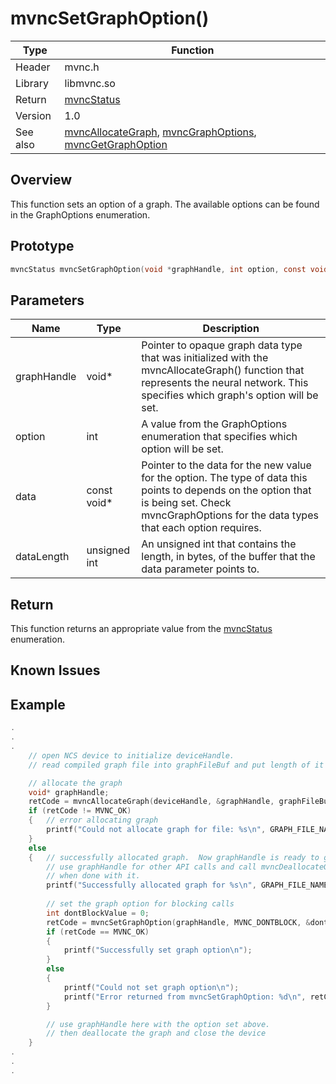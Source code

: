 # mvncSetGraphOption()

Type|Function
------------ | -------------
Header|mvnc.h
Library| libmvnc.so
Return|[mvncStatus](mvncStatus.md)
Version|1.0
See also|[mvncAllocateGraph](mvncAllocateGraph.md), [mvncGraphOptions](mvncGraphOptions.md), [mvncGetGraphOption](mvncGetGraphOption.md)

## Overview
This function sets an option of a graph.  The available options can be found in the GraphOptions enumeration.

## Prototype

```C
mvncStatus mvncSetGraphOption(void *graphHandle, int option, const void *data, unsigned int datalength);
```
## Parameters

Name|Type|Description
----|----|-----------
graphHandle|void\*|Pointer to opaque graph data type that was initialized with the mvncAllocateGraph() function that represents the neural network.  This specifies which graph's option will be set.
option|int|A value from the GraphOptions enumeration that specifies which option will be set.
data|const void\*|Pointer to the data for the new value for the option.  The type of data this points to depends on the option that is being set.  Check mvncGraphOptions for the data types that each option requires.
dataLength|unsigned int| An unsigned int that contains the length, in bytes, of the buffer that the data parameter points to.

## Return
This function returns an appropriate value from the [mvncStatus](mvncStatus.md) enumeration.

## Known Issues

## Example
```C++
.
.
.
    // open NCS device to initialize deviceHandle.
    // read compiled graph file into graphFileBuf and put length of it in graphFileLen

    // allocate the graph
    void* graphHandle;
    retCode = mvncAllocateGraph(deviceHandle, &graphHandle, graphFileBuf, graphFileLen);
    if (retCode != MVNC_OK)
    {   // error allocating graph
        printf("Could not allocate graph for file: %s\n", GRAPH_FILE_NAME); 
    }
    else
    {   // successfully allocated graph.  Now graphHandle is ready to go.  
        // use graphHandle for other API calls and call mvncDeallocateGraph
        // when done with it.
        printf("Successfully allocated graph for %s\n", GRAPH_FILE_NAME);
        
        // set the graph option for blocking calls
        int dontBlockValue = 0;
        retCode = mvncSetGraphOption(graphHandle, MVNC_DONTBLOCK, &dontBlockValue, sizeof(int));
        if (retCode == MVNC_OK)
        {
            printf("Successfully set graph option\n");
        }
        else
        {
            printf("Could not set graph option\n");
            printf("Error returned from mvncSetGraphOption: %d\n", retCode);
        }

        // use graphHandle here with the option set above.
        // then deallocate the graph and close the device
    }
.
.
.
```

